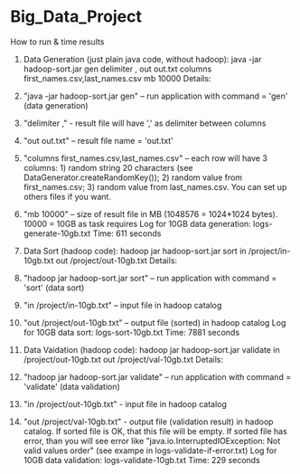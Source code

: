 # Big_Data_Project

How to run & time results
1. Data Generation (just plain java code, without hadoop):
java -jar hadoop-sort.jar gen delimiter , out out.txt columns first_names.csv,last_names.csv mb 10000
Details:
1.	"java -jar hadoop-sort.jar gen" – run application with command = 'gen' (data generation)
2.	"delimiter ," - result file will have ',' as delimiter between columns
3.	"out out.txt" – result file name = 'out.txt'
4.	"columns first_names.csv,last_names.csv" – each row will have 3 columns: 1) random string 20 characters (see DataGenerator.createRandomKey()); 2) random value from  first_names.csv; 3) random value from  last_names.csv. You can set up others files if you want.
5.	"mb 10000" – size of result file in MB (1048576 = 1024*1024 bytes). 10000 = 10GB as task requires
Log for 10GB data generation: logs-generate-10gb.txt
Time: 611 seconds

2. Data Sort (hadoop code):
hadoop jar hadoop-sort.jar sort in /project/in-10gb.txt out /project/out-10gb.txt
Details:
1.	"hadoop jar hadoop-sort.jar sort" – run application with command = 'sort' (data sort)
2.	"in /project/in-10gb.txt" – input file in hadoop catalog
3.	"out /project/out-10gb.txt" – output file (sorted) in hadoop catalog
Log for 10GB data sort: logs-sort-10gb.txt
Time: 7881 seconds

3. Data Vaidation (hadoop code):
hadoop jar hadoop-sort.jar validate in /project/out-10gb.txt out /project/val-10gb.txt
Details:
1.	"hadoop jar hadoop-sort.jar validate" – run application with command = 'validate' (data validation)
2.	"in /project/out-10gb.txt" - input file in hadoop catalog
3.	"out /project/val-10gb.txt" - output file (validation result) in hadoop catalog. If sorted file is OK, that this file will be empty.
If sorted file has error, than you will see error like "java.io.InterruptedIOException: Not valid values order" (see exampe in logs-validate-if-error.txt)
Log for 10GB data validation: logs-validate-10gb.txt
Time: 229 seconds

 
